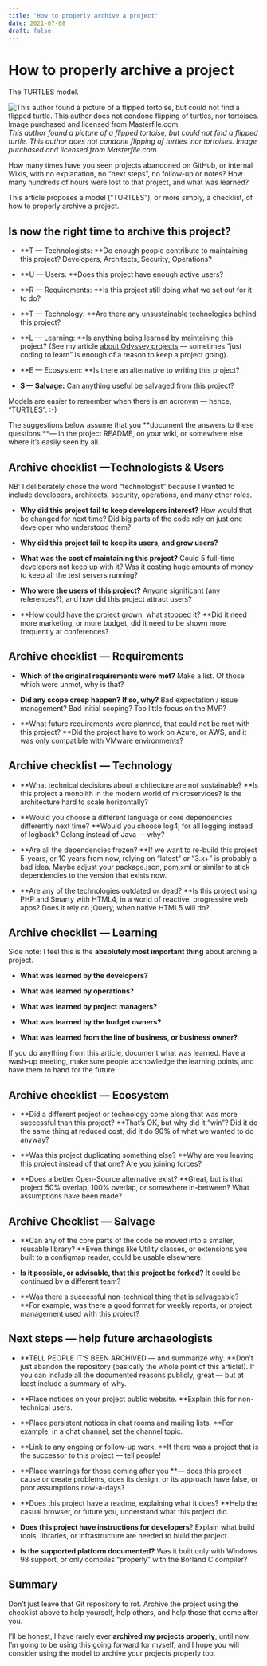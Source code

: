 ```yaml
---
title: "How to properly archive a project"
date: 2021-07-08
draft: false
---
```


# How to properly archive a project

The TURTLES model.

![This author found a picture of a flipped tortoise, but could not find a flipped turtle. This author does not condone flipping of turtles, nor tortoises. Image purchased and licensed from Masterfile.com.](https://cdn-images-1.medium.com/max/2000/1*iFBp8me_41MFPUno2q1tDA.jpeg)*This author found a picture of a flipped tortoise, but could not find a flipped turtle. This author does not condone flipping of turtles, nor tortoises. Image purchased and licensed from Masterfile.com.*

How many times have you seen projects abandoned on GitHub, or internal Wikis, with no explanation, no “next steps”, no follow-up or notes? How many hundreds of hours were lost to that project, and what was learned?

This article proposes a model (“TURTLES”), or more simply, a checklist, of how to properly archive a project.

## Is now the right time to archive this project?

* **T — Technologists: **Do enough people contribute to maintaining this project? Developers, Architects, Security, Operations?

* **U — Users: **Does this project have enough active users?

* **R — Requirements: **Is this project still doing what we set out for it to do?

* **T — Technology: **Are there any unsustainable technologies behind this project?

* **L — Learning: **Is anything being learned by maintaining this project? (See my article [about Odyssey projects](https://medium.com/james-reads-public-cloud-technology-blog/odyssey-projects-47138a44acda) — sometimes “just coding to learn” is enough of a reason to keep a project going).

* **E — Ecosystem: **Is there an alternative to writing this project?

* **S — Salvage:** Can anything useful be salvaged from this project?

Models are easier to remember when there is an acronym — hence, “TURTLES”. :-)

The suggestions below assume that you **document **t**he answers to these questions **— in the project README, on your wiki, or somewhere else where it’s easily seen by all.

## Archive checklist —Technologists & Users

NB: I deliberately chose the word “technologist” because I wanted to include developers, architects, security, operations, and many other roles.

* **Why did this project fail to keep developers interest?** How would that be changed for next time? Did big parts of the code rely on just one developer who understood them?

* **Why did this project fail to keep its users, and grow users?**

* **What was the cost of maintaining this project?** Could 5 full-time developers not keep up with it? Was it costing huge amounts of money to keep all the test servers running?

* **Who were the users of this project?** Anyone significant (any references?), and how did this project attract users?

* **How could have the project grown, what stopped it? **Did it need more marketing, or more budget, did it need to be shown more frequently at conferences?

## Archive checklist — Requirements

* **Which of the original requirements were met?** Make a list. Of those which were unmet, why is that?

* **Did any scope creep happen? If so, why?** Bad expectation / issue management? Bad initial scoping? Too little focus on the MVP?

* **What future requirements were planned, that could not be met with this project? **Did the project have to work on Azure, or AWS, and it was only compatible with VMware environments?

## Archive checklist — Technology

* **What technical decisions about architecture are not sustainable? **Is this project a monolith in the modern world of microservices? Is the architecture hard to scale horizontally?

* **Would you choose a different language or core dependencies differently next time? **Would you choose log4j for all logging instead of logback? Golang instead of Java — why?

* **Are all the dependencies frozen? **If we want to re-build this project 5-years, or 10 years from now, relying on “latest” or “3.x+” is probably a bad idea. Maybe adjust your package.json, pom.xml or similar to stick dependencies to the version that exists now.

* **Are any of the technologies outdated or dead? **Is this project using PHP and Smarty with HTML4, in a world of reactive, progressive web apps? Does it rely on jQuery, when native HTML5 will do?

## Archive checklist — Learning

Side note: I feel this is the **absolutely most important thing** about arching a project.

* **What was learned by the developers?**

* **What was learned by operations?**

* **What was learned by project managers?**

* **What was learned by the budget owners?**

* **What was learned from the line of business, or business owner?**

If you do anything from this article, document what was learned. Have a wash-up meeting, make sure people acknowledge the learning points, and have them to hand for the future.

## Archive checklist — Ecosystem

* **Did a different project or technology come along that was more successful than this project? **That’s OK, but why did it “win”? Did it do the same thing at reduced cost, did it do 90% of what we wanted to do anyway?

* **Was this project duplicating something else? **Why are you leaving this project instead of that one? Are you joining forces?

* **Does a better Open-Source alternative exist? **Great, but is that project 50% overlap, 100% overlap, or somewhere in-between? What assumptions have been made?

## Archive Checklist — Salvage

* **Can any of the core parts of the code be moved into a smaller, reusable library? **Even things like Utility classes, or extensions you built to a configmap reader, could be usable elsewhere.

* **Is it possible, or advisable, that this project be forked?** It could be continued by a different team?

* **Was there a successful non-technical thing that is salvageable? **For example, was there a good format for weekly reports, or project management used with this project?

## Next steps — help future archaeologists

* **TELL PEOPLE IT’S BEEN ARCHIVED — and summarize why. **Don’t just abandon the repository (basically the whole point of this article!). If you can include all the documented reasons publicly, great — but at least include a summary of why.

* **Place notices on your project public website. **Explain this for non-technical users.

* **Place persistent notices in chat rooms and mailing lists. **For example, in a chat channel, set the channel topic.

* **Link to any ongoing or follow-up work. **If there was a project that is the successor to this project — tell people!

* **Place warnings for those coming after you **— does this project cause or create problems, does its design, or its approach have false, or poor assumptions now-a-days?

* **Does this project have a readme, explaining what it does? **Help the casual browser, or future you, understand what this project did.

* **Does this project have instructions for developers**? Explain what build tools, libraries, or infrastructure are needed to build the project.

* **Is the supported platform documented?** Was it built only with Windows 98 support, or only compiles “properly” with the Borland C compiler?

## Summary

Don’t just leave that Git repository to rot. Archive the project using the checklist above to help yourself, help others, and help those that come after you.

I’ll be honest, I have rarely ever **archived** **my projects properly**, until now. I’m going to be using this going forward for myself, and I hope you will consider using the model to archive your projects properly too.

